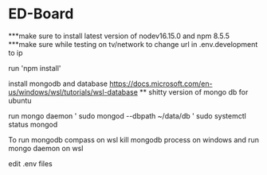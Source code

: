 # ED-Board

***make sure to install latest version of nodev16.15.0 and npm 8.5.5
***make sure while testing on tv/network to change url in .env.development to ip


run  'npm install'

install mongodb and database https://docs.microsoft.com/en-us/windows/wsl/tutorials/wsl-database
** shitty version of mongo db for ubuntu 

run mongo daemon ' sudo mongod --dbpath ~/data/db '
sudo systemctl status mongod

To run mongodb compass on wsl kill mongodb process on windows and run mongo daemon on wsl

edit .env files